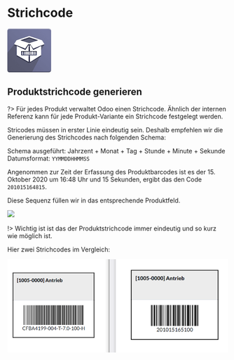 # Strichcode
![icons_odoo_stock_barcode](assets/icons_odoo_stock_barcode.png)

## Produktstrichcode generieren

?> Für jedes Produkt verwaltet Odoo einen Strichcode. Ähnlich der internen Referenz kann für jede Produkt-Variante ein Strichcode festgelegt werden.

Stricodes müssen in erster Linie eindeutig sein. Deshalb empfehlen wir die Generierung des Strichcodes nach folgenden Schema:

Schema ausgeführt: Jahrzent + Monat + Tag + Stunde + Minute + Sekunde  
Datumsformat: `YYMMDDHHMMSS`

Angenommen zur Zeit der Erfassung des Produktbarcodes ist es der 15. Oktober 2020 um 16:48 Uhr und 15 Sekunden, ergibt das den Code `201015164815`.

Diese Sequenz füllen wir in das entsprechende Produktfeld.

![](assets/Strichcode%20f%C3%BCr%20Produkte%20generieren.png)

!> Wichtig ist ist das der Produktstrichcode immer eindeutig und so kurz wie möglich ist.

Hier zwei Strichcodes im Vergleich:

![](assets/Strichcode%20zwei%20Codes%20im%20Vergleich.png)
